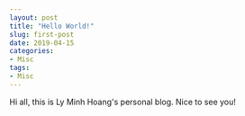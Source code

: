 ```yaml
---
layout: post
title: "Hello World!"
slug: first-post
date: 2019-04-15
categories:
- Misc
tags:
- Misc
---
```

Hi all, this is Ly Minh Hoang's personal blog. Nice to see you!
